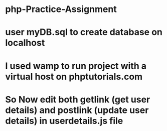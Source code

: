 # php-Practice-Assignment
# user myDB.sql to create database on localhost
# I used wamp to run project with a virtual host on phptutorials.com
# So Now edit both getlink (get user details) and postlink (update user details) in userdetails.js file 
